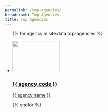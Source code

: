 ```yaml
---
permalink: /top-agencies/
breadcrumb: Top Agencies
title: Top Agencies
---
```


<ul class="block-grid">
  
{% for agency in site.data.top-agencies %}
  
  <li class="grid-item"> 
    <a href="{{ agency.website }}">
      <img src="{{ agency.image-url }}" style="height: 100px; width:150px;"/>
      <h3> {{ agency.code }} </h3>
      <p> {{ agency.name }} </p>
    </a>
  </li>
  
{% endfor %}

</ul>





